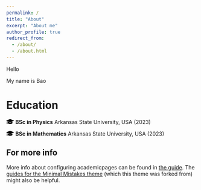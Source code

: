 ```yaml
---
permalink: /
title: "About"
excerpt: "About me"
author_profile: true
redirect_from: 
  - /about/
  - /about.html
---
```


Hello 

My name is Bao

Education
======
<img src='/images/graduation-cap-icon.png' width='20' height='13'>  **BSc in Physics**
  Arkansas State University, USA (2023)

<img src='/images/graduation-cap-icon.png' width='20' height='13'>  **BSc in Mathematics**
  Arkansas State University, USA (2023)



For more info
------
More info about configuring academicpages can be found in [the guide](https://academicpages.github.io/markdown/). The [guides for the Minimal Mistakes theme](https://mmistakes.github.io/minimal-mistakes/docs/configuration/) (which this theme was forked from) might also be helpful.
